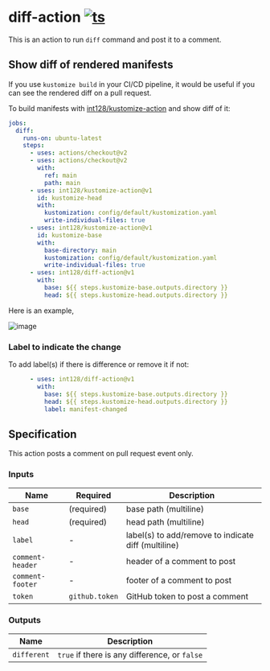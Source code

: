 # diff-action [![ts](https://github.com/int128/diff-action/actions/workflows/ts.yaml/badge.svg)](https://github.com/int128/diff-action/actions/workflows/ts.yaml)

This is an action to run `diff` command and post it to a comment.


## Show diff of rendered manifests

If you use `kustomize build` in your CI/CD pipeline, it would be useful if you can see the rendered diff on a pull request.

To build manifests with [int128/kustomize-action](https://github.com/int128/kustomize-action) and show diff of it:

```yaml
jobs:
  diff:
    runs-on: ubuntu-latest
    steps:
      - uses: actions/checkout@v2
      - uses: actions/checkout@v2
        with:
          ref: main
          path: main
      - uses: int128/kustomize-action@v1
        id: kustomize-head
        with:
          kustomization: config/default/kustomization.yaml
          write-individual-files: true
      - uses: int128/kustomize-action@v1
        id: kustomize-base
        with:
          base-directory: main
          kustomization: config/default/kustomization.yaml
          write-individual-files: true
      - uses: int128/diff-action@v1
        with:
          base: ${{ steps.kustomize-base.outputs.directory }}
          head: ${{ steps.kustomize-head.outputs.directory }}
```

Here is an example,

![image](https://user-images.githubusercontent.com/321266/130011226-7487cbd9-4a1f-4a04-ae6c-7cb9456324ab.png)


### Label to indicate the change

To add label(s) if there is difference or remove it if not:

```yaml
      - uses: int128/diff-action@v1
        with:
          base: ${{ steps.kustomize-base.outputs.directory }}
          head: ${{ steps.kustomize-head.outputs.directory }}
          label: manifest-changed
```


## Specification

This action posts a comment on pull request event only.

### Inputs

| Name | Required | Description
|------|----------|-------------
| `base` | (required) | base path (multiline)
| `head` | (required) | head path (multiline)
| `label` | - | label(s) to add/remove to indicate diff (multiline)
| `comment-header` | - | header of a comment to post
| `comment-footer` | - | footer of a comment to post
| `token` | `github.token` | GitHub token to post a comment


### Outputs

| Name | Description
|------|------------
| `different` | `true` if there is any difference, or `false`
